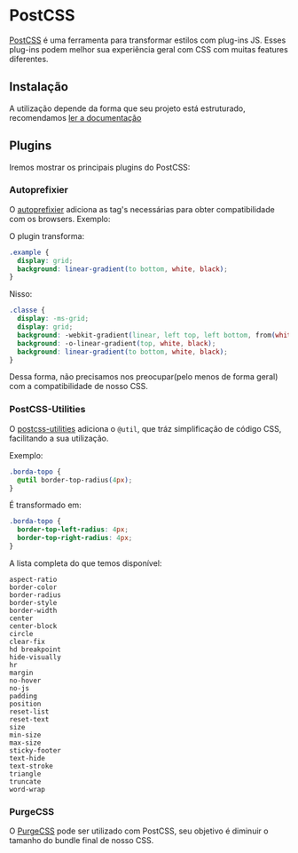 # PostCSS

[PostCSS](https://postcss.org/) é uma ferramenta para transformar estilos com plug-ins JS. Esses plug-ins podem melhor sua experiência geral com CSS com muitas features diferentes.

## Instalação

A utilização depende da forma que seu projeto está estruturado, recomendamos [ler a documentação](https://github.com/postcss/postcss#usage)

## Plugins

Iremos mostrar os principais plugins do PostCSS:

### Autoprefixier

O [autoprefixier](https://github.com/postcss/autoprefixer) adiciona as tag's necessárias para obter compatibilidade com os browsers. Exemplo:

O plugin transforma:

```css
.example {
  display: grid;
  background: linear-gradient(to bottom, white, black);
}
```

Nisso:

```css
.classe {
  display: -ms-grid;
  display: grid;
  background: -webkit-gradient(linear, left top, left bottom, from(white), to(black));
  background: -o-linear-gradient(top, white, black);
  background: linear-gradient(to bottom, white, black);
}
```

Dessa forma, não precisamos nos preocupar(pelo menos de forma geral) com a compatibilidade de nosso CSS.

### PostCSS-Utilities

O [postcss-utilities](https://github.com/ismamz/postcss-utilities) adiciona o `@util`, que tráz simplificação de código CSS, facilitando a sua utilização.

Exemplo:

```css
.borda-topo {
  @util border-top-radius(4px);
}
```

É transformado em:

```css
.borda-topo {
  border-top-left-radius: 4px;
  border-top-right-radius: 4px;
}
```

A lista completa do que temos disponível:

```text
aspect-ratio
border-color
border-radius
border-style
border-width
center
center-block
circle
clear-fix
hd breakpoint
hide-visually
hr
margin
no-hover
no-js
padding
position
reset-list
reset-text
size
min-size
max-size
sticky-footer
text-hide
text-stroke
triangle
truncate
word-wrap
```

### PurgeCSS

O [PurgeCSS](https://www.npmjs.com/package/@fullhuman/postcss-purgecss) pode ser utilizado com PostCSS, seu objetivo é diminuir o tamanho do bundle final de nosso CSS.
